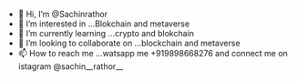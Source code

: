 - 👋 Hi, I’m @Sachinrathor
- 👀 I’m interested in ...Blokchain and metaverse
- 🌱 I’m currently learning ...crypto and blokchain
- 💞️ I’m looking to collaborate on ...blockchain and metaverse
- 📫 How to reach me ...watsapp me +919898668276 and connect me on istagram @sachin__rathor__

<!---
Sachinrathor/Sachinrathor is a ✨ special ✨ repository because its `README.md` (this file) appears on your GitHub profile.
You can click the Preview link to take a look at your changes.
--->
